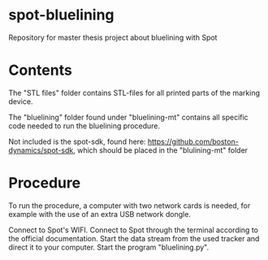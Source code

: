 # spot-bluelining
Repository for master thesis project about bluelining with Spot

# Contents

The "STL files" folder contains STL-files for all printed parts of the marking device.

The "bluelining" folder found under "bluelining-mt" contains all specific code needed to run the bluelining procedure.

Not included is the spot-sdk, found here: https://github.com/boston-dynamics/spot-sdk, which should be placed in the "blulining-mt" folder

# Procedure

To run the procedure, a computer with two network cards is needed, for example with the use of an extra USB network dongle.

Connect to Spot's WIFI.
Connect to Spot through the terminal according to the official documentation.
Start the data stream from the used tracker and direct it to your computer.
Start the program "bluelining.py".
